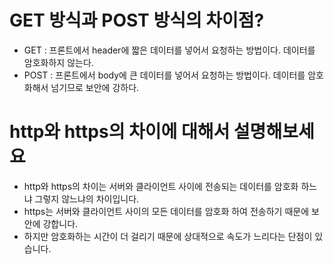 # GET 방식과 POST 방식의 차이점?

- GET : 프론트에서 header에 짧은 데이터를 넣어서 요청하는 방법이다. 데이터를 암호화하지 않는다.
- POST : 프론트에서 body에 큰 데이터를 넣어서 요청하는 방법이다. 데이터를 암호화해서 넘기므로 보안에 강하다.

	
# http와 https의 차이에 대해서 설명해보세요
- http와 https의 차이는 서버와 클라이언트 사이에 전송되는 데이터를 암호화 하느냐 그렇지 않느냐의 차이입니다. 
- https는 서버와 클라이언트 사이의 모든 데이터를 암호화 하여 전송하기 때문에 보안에 강합니다.
- 하지만 암호화하는 시간이 더 걸리기 때문에 상대적으로 속도가 느리다는 단점이 있습니다.